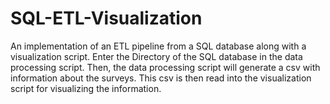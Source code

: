 # SQL-ETL-Visualization
An implementation of an ETL pipeline from a SQL database along with a visualization script.
Enter the Directory of the SQL database in the data processing script. Then, the data processing script will generate a csv with information about the surveys.
This csv is then read into the visualization script for visualizing the information.
